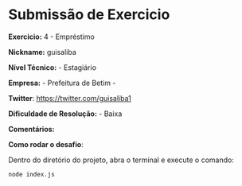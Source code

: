 # Submissão de Exercicio

**Exercicio:** 4 - Empréstimo

**Nickname:** guisaliba

**Nível Técnico:** - Estagiário

**Empresa:** - Prefeitura de Betim -

**Twitter**: https://twitter.com/guisaliba1

**Dificuldade de Resolução:** - Baixa

**Comentários:**

**Como rodar o desafio**:

Dentro do diretório do projeto, abra o terminal e execute o comando:

```bash
node index.js
```
